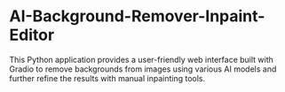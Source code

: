 # AI-Background-Remover-Inpaint-Editor
This Python application provides a user-friendly web interface built with Gradio to remove backgrounds from images using various AI models and further refine the results with manual inpainting tools.
